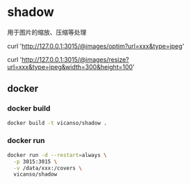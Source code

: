 # shadow

用于图片的缩放、压缩等处理


curl 'http://127.0.0.1:3015/@images/optim?url=xxx&type=jpeg'

curl 'http://127.0.0.1:3015/@images/resize?url=xxx&type=jpeg&width=300&height=100'


## docker

### docker build

```bash
docker build -t vicanso/shadow .
```

### docker run

```bash
docker run -d --restart=always \
  -p 3015:3015 \
  -v /data/xxx:/covers \
  vicanso/shadow
```